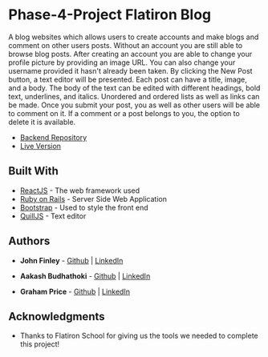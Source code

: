 # Phase-4-Project Flatiron Blog

A blog websites which allows users to create accounts and make blogs and comment on other users posts. Without an account you are still able to browse blog posts. After creating an account you are able to change your profile picture by providing an image URL. You can also change your username provided it hasn't already been taken. By clicking the New Post button, a text editor will be presented. Each post can have a title, image, and a body. The body of the text can be edited with different headings, bold text, underlines, and italics. Unordered and ordered lists as well as links can be made. Once you submit your post, you as well as other users will be able to comment on it. If a comment or a post belongs to you, the option to delete it is available. 

* [Backend Repository](https://github.com/jfinley6/phase-4-project-backend)
* [Live Version](https://phase-4-project.netlify.app/)

## Built With

* [ReactJS](https://reactjs.org/docs/getting-started.html) - The web framework used
* [Ruby on Rails](https://guides.rubyonrails.org/) - Server Side Web Application
* [Bootstrap](https://getbootstrap.com/docs/3.4/css/) - Used to style the front end
* [QuillJS](https://quilljs.com/docs/quickstart/) - Text editor

## Authors

* **John Finley** - [Github](https://github.com/jfinley6) | [LinkedIn](https://www.linkedin.com/in/john-tyler-finley/) 

* **Aakash Budhathoki** - [Github](https://github.com/skyaakas) | [LinkedIn](https://www.linkedin.com/in/aakash-budhathoki-95a340239/) 

* **Graham Price** - [Github](https://github.com/grahamprice) | [LinkedIn](https://www.linkedin.com/in/graham-price-21b094210/) 

## Acknowledgments

* Thanks to Flatiron School for giving us the tools we needed to complete this project!
